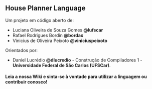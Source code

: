 ## House Planner Language

Um projeto em código aberto de:
* Luciana Oliveira de Souza Gomes **@lufscar**
* Rafael Rodrigues Bordin **@bordax**
* Vinicius de Oliveira Peixoto **@viniciuspeixoto**

Orientados por:
* Daniel Lucrédio **@dlucredio** - Construção de Compiladores 1 - **Universidade Federal de São Carlos (UFSCar)**.

#### Leia a nossa Wiki e sinta-se à vontade para utilizar a linguagem ou contribuir conosco!
